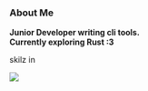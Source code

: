 ### About Me

**Junior Developer writing cli tools.**  
**Currently exploring Rust :3**

skilz in

[![](https://skillicons.dev/icons?i=rust,python,go)](https://skillicons.dev)

